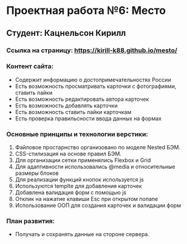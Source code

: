 # Проектная работа №6: Место

## Студент: Кацнельсон Кирилл

### Ссылка на страницу: https://kirill-k88.github.io/mesto/

### Контент сайта:

- Cодержит информацию о достопримечательностях России
- Есть возможность просматривать карточки с фотографиями, ставить лайки
- Есть возможность редактировать автора карточек
- Есть возможность добавлять карточки
- Есть возможность ставить лайки карточкам
- Есть проверка правильсности ввода данных на формах

### Основные принципы и технологии верстики:

1. Файловое простарнство организовано по моделе Nested БЭМ.
2. CSS-стилизация на основе правил БЭМ.
3. Для организации сетки применялись Flexbox и Grid
4. Для адаптивности использовались @media и относительные размеры блоков
5. Для реализации функций кнопок используется js
6. Используются templte для добавления карточек
7. Добавлена валидация форм с помощью js
8. Отклик на нажатие клавиши Esc при открытом попапе
9. Использование ООП для создания карточек и валидации форм

### План развития:

- Получать и сохранять данные на стороне сервера.
